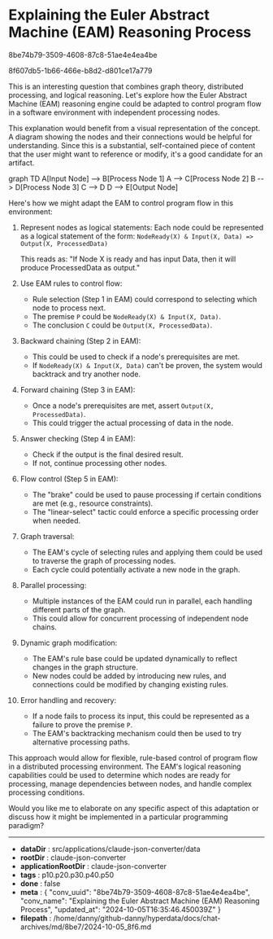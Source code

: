 # Explaining the Euler Abstract Machine (EAM) Reasoning Process

8be74b79-3509-4608-87c8-51ae4e4ea4be

8f607db5-1b66-466e-b8d2-d801ce17a779

 This is an interesting question that combines graph theory, distributed processing, and logical reasoning. Let's explore how the Euler Abstract Machine (EAM) reasoning engine could be adapted to control program flow in a software environment with independent processing nodes.

<antThinking>This explanation would benefit from a visual representation of the concept. A diagram showing the nodes and their connections would be helpful for understanding. Since this is a substantial, self-contained piece of content that the user might want to reference or modify, it's a good candidate for an artifact.</antThinking>

<antArtifact identifier="processing-nodes-diagram" type="application/vnd.ant.mermaid" title="Graph of Processing Nodes">
graph TD
    A[Input Node] --> B[Process Node 1]
    A --> C[Process Node 2]
    B --> D[Process Node 3]
    C --> D
    D --> E[Output Node]
</antArtifact>

Here's how we might adapt the EAM to control program flow in this environment:

1. Represent nodes as logical statements:
   Each node could be represented as a logical statement of the form:
   `NodeReady(X) & Input(X, Data) => Output(X, ProcessedData)`
   
   This reads as: "If Node X is ready and has input Data, then it will produce ProcessedData as output."

2. Use EAM rules to control flow:
   - Rule selection (Step 1 in EAM) could correspond to selecting which node to process next.
   - The premise `P` could be `NodeReady(X) & Input(X, Data)`.
   - The conclusion `C` could be `Output(X, ProcessedData)`.

3. Backward chaining (Step 2 in EAM):
   - This could be used to check if a node's prerequisites are met.
   - If `NodeReady(X) & Input(X, Data)` can't be proven, the system would backtrack and try another node.

4. Forward chaining (Step 3 in EAM):
   - Once a node's prerequisites are met, assert `Output(X, ProcessedData)`.
   - This could trigger the actual processing of data in the node.

5. Answer checking (Step 4 in EAM):
   - Check if the output is the final desired result.
   - If not, continue processing other nodes.

6. Flow control (Step 5 in EAM):
   - The "brake" could be used to pause processing if certain conditions are met (e.g., resource constraints).
   - The "linear-select" tactic could enforce a specific processing order when needed.

7. Graph traversal:
   - The EAM's cycle of selecting rules and applying them could be used to traverse the graph of processing nodes.
   - Each cycle could potentially activate a new node in the graph.

8. Parallel processing:
   - Multiple instances of the EAM could run in parallel, each handling different parts of the graph.
   - This could allow for concurrent processing of independent node chains.

9. Dynamic graph modification:
   - The EAM's rule base could be updated dynamically to reflect changes in the graph structure.
   - New nodes could be added by introducing new rules, and connections could be modified by changing existing rules.

10. Error handling and recovery:
    - If a node fails to process its input, this could be represented as a failure to prove the premise `P`.
    - The EAM's backtracking mechanism could then be used to try alternative processing paths.

This approach would allow for flexible, rule-based control of program flow in a distributed processing environment. The EAM's logical reasoning capabilities could be used to determine which nodes are ready for processing, manage dependencies between nodes, and handle complex processing conditions.

Would you like me to elaborate on any specific aspect of this adaptation or discuss how it might be implemented in a particular programming paradigm?

---

* **dataDir** : src/applications/claude-json-converter/data
* **rootDir** : claude-json-converter
* **applicationRootDir** : claude-json-converter
* **tags** : p10.p20.p30.p40.p50
* **done** : false
* **meta** : {
  "conv_uuid": "8be74b79-3509-4608-87c8-51ae4e4ea4be",
  "conv_name": "Explaining the Euler Abstract Machine (EAM) Reasoning Process",
  "updated_at": "2024-10-05T16:35:46.450039Z"
}
* **filepath** : /home/danny/github-danny/hyperdata/docs/chat-archives/md/8be7/2024-10-05_8f6.md